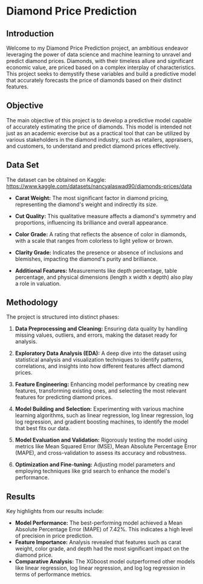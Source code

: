 # Diamond Price Prediction

## Introduction
Welcome to my Diamond Price Prediction project, an ambitious endeavor leveraging the power of data science and machine learning to unravel and predict diamond prices. Diamonds, with their timeless allure and significant economic value, are priced based on a complex interplay of characteristics. This project seeks to demystify these variables and build a predictive model that accurately forecasts the price of diamonds based on their distinct features.

## Objective
The main objective of this project is to develop a predictive model capable of accurately estimating the price of diamonds. This model is intended not just as an academic exercise but as a practical tool that can be utilized by various stakeholders in the diamond industry, such as retailers, appraisers, and customers, to understand and predict diamond prices effectively.

## Data Set
The dataset can be obtained on Kaggle: https://www.kaggle.com/datasets/nancyalaswad90/diamonds-prices/data

- **Carat Weight:** The most significant factor in diamond pricing, representing the diamond's weight and indirectly its size.

- **Cut Quality:** This qualitative measure affects a diamond's symmetry and proportions, influencing its brilliance and overall appearance.

- **Color Grade:** A rating that reflects the absence of color in diamonds, with a scale that ranges from colorless to light yellow or brown.

- **Clarity Grade:** Indicates the presence or absence of inclusions and blemishes, impacting the diamond's purity and brilliance.

- **Additional Features:** Measurements like depth percentage, table percentage, and physical dimensions (length x width x depth) also play a role in valuation.

## Methodology

The project is structured into distinct phases:

1. **Data Preprocessing and Cleaning:** Ensuring data quality by handling missing values, outliers, and errors, making the dataset ready for analysis.

2. **Exploratory Data Analysis (EDA):** A deep dive into the dataset using statistical analysis and visualization techniques to identify patterns, correlations, and insights into how different features affect diamond prices.

3. **Feature Engineering:** Enhancing model performance by creating new features, transforming existing ones, and selecting the most relevant features for predicting diamond prices.

4. **Model Building and Selection:** Experimenting with various machine learning algorithms, such as linear regression, log linear regression, log log regression, and gradient boosting machines, to identify the model that best fits our data.

5. **Model Evaluation and Validation:** Rigorously testing the model using metrics like Mean Squared Error (MSE), Mean Absolute Percentage Error (MAPE), and cross-validation to assess its accuracy and robustness.

6. **Optimization and Fine-tuning:** Adjusting model parameters and employing techniques like grid search to enhance the model's performance.

## Results

Key highlights from our results include:

- **Model Performance:** The best-performing model achieved a Mean Absolute Percentage Error (MAPE) of 7.42%. This indicates a high level of precision in price prediction.
- **Feature Importance:** Analysis revealed that features such as carat weight, color grade, and depth had the most significant impact on the diamond price.
- **Comparative Analysis:** The XGboost model outperformed other models like linear regression, log linear regression, and log log regression in terms of performance metrics.
